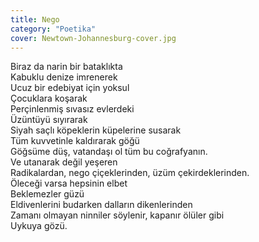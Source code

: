```yaml
---
title: Nego
category: "Poetika"
cover: Newtown-Johannesburg-cover.jpg
---
```


Biraz da narin bir bataklıkta<br/>
Kabuklu denize imrenerek<br/>
Ucuz bir edebiyat için yoksul<br/>
Çocuklara koşarak<br/>
Perçinlenmiş sıvasız evlerdeki<br/>
Üzüntüyü sıyırarak<br/>
Siyah saçlı köpeklerin küpelerine susarak<br/>
Tüm kuvvetinle kaldırarak göğü<br/>
Göğsüme düş, vatandaşı ol tüm bu coğrafyanın.<br/>
Ve utanarak değil yeşeren<br/>
Radikalardan, nego çiçeklerinden, üzüm çekirdeklerinden.<br/>
Öleceği varsa hepsinin elbet<br/>
Beklemezler güzü<br/>
Eldivenlerini budarken dalların dikenlerinden<br/>
Zamanı olmayan ninniler söylenir, kapanır ölüler gibi<br/>
Uykuya gözü.<br/>
